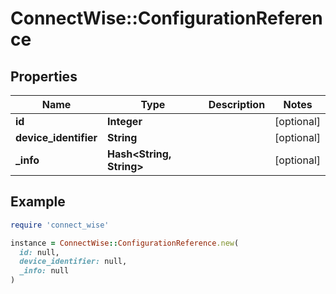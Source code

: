# ConnectWise::ConfigurationReference

## Properties

| Name | Type | Description | Notes |
| ---- | ---- | ----------- | ----- |
| **id** | **Integer** |  | [optional] |
| **device_identifier** | **String** |  | [optional] |
| **_info** | **Hash&lt;String, String&gt;** |  | [optional] |

## Example

```ruby
require 'connect_wise'

instance = ConnectWise::ConfigurationReference.new(
  id: null,
  device_identifier: null,
  _info: null
)
```


